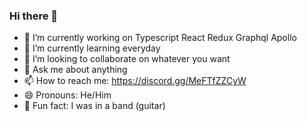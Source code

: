 ### Hi there 👋

<!--
**ObservedCode/ObservedCode** is a ✨ _special_ ✨ repository because its `README.md` (this file) appears on your GitHub profile.

Here are some ideas to get you started:
-->
- 🔭 I’m currently working on Typescript React Redux Graphql Apollo
- 🌱 I’m currently learning everyday
- 👯 I’m looking to collaborate on whatever you want
- 💬 Ask me about anything
- 📫 How to reach me: https://discord.gg/MeFTfZZCyW
- 😄 Pronouns: He/Him
- 🎸 Fun fact: I was in a band (guitar)
